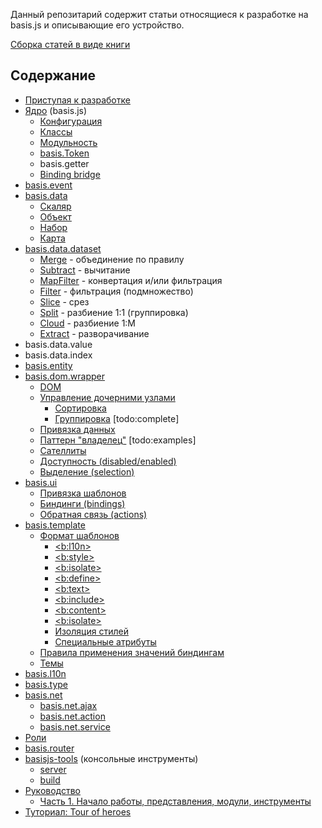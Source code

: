 Данный репозитарий содержит статьи относящиеся к разработке на basis.js и описывающие его устройство.

[Сборка статей в виде книги](//basisjs.github.io/articles/ru-RU/)

## Содержание

* [Приступая к разработке](ru-RU/get-started.md)
* [Ядро](ru-RU/basis.md) (basis.js)
    * [Конфигурация](ru-RU/config.md)
    * [Классы](ru-RU/basis.Class.md)
    * [Модульность](ru-RU/resources.md)
    * [basis.Token](ru-RU/basis.Token.md)
    * basis.getter
    * [Binding bridge](ru-RU/bindingbridge.md)
* [basis.event](ru-RU/basis.event.md)
* [basis.data](ru-RU/basis.data.md)
    * [Скаляр](ru-RU/basis.data.Value.md)
    * [Объект](ru-RU/basis.data.Object.md)
    * [Набор](ru-RU/basis.data.datasets.md)
    * [Карта](ru-RU/basis.data.map.md)
* [basis.data.dataset](ru-RU/basis.data.dataset.md)
    * [Merge](ru-RU/dataset/merge.md) - объединение по правилу
    * [Subtract](ru-RU/dataset/subtract.md) - вычитание
    * [MapFilter](ru-RU/dataset/mapfilter.md) - конвертация и/или фильтрация
    * [Filter](ru-RU/dataset/filter.md) - фильтрация (подмножество)
    * [Slice](ru-RU/dataset/slice.md) - срез
    * [Split](ru-RU/dataset/split.md) - разбиение 1:1 (группировка)
    * [Cloud](ru-RU/dataset/cloud.md) - разбиение 1:M
    * [Extract](ru-RU/dataset/extract.md) - разворачивание
* basis.data.value
* basis.data.index
* [basis.entity](ru-RU/basis.entity.md)
* [basis.dom.wrapper](ru-RU/basis.dom.wrapper.md)
    * [DOM](ru-RU/basis.dom.wrapper_dom.md)
    * [Управление дочерними узлами](ru-RU/basis.dom.wrapper_childNodes.md)
        * [Сортировка](ru-RU/basis.dom.wrapper_sorting.md)
        * [Группировка](ru-RU/basis.dom.wrapper_grouping.md) \[todo:complete]
    * [Привязка данных](ru-RU/basis.dom.wrapper_data.md)
    * [Паттерн "владелец"](ru-RU/basis.dom.wrapper_owner.md) \[todo:examples]
    * [Сателлиты](ru-RU/basis.dom.wrapper_satellite.md)
    * [Доступность (disabled/enabled)](ru-RU/basis.dom.wrapper_disabled.md)
    * [Выделение (selection)](ru-RU/basis.dom.wrapper_selection.md)
* [basis.ui](ru-RU/basis.ui.md)
    * [Привязка шаблонов](ru-RU/basis.ui_template.md)
    * [Биндинги (bindings)](ru-RU/basis.ui_bindings.md)
    * [Обратная связь (actions)](ru-RU/basis.ui_actions.md)
* [basis.template](ru-RU/basis.template.md)
    * [Формат шаблонов](ru-RU/basis.template_format.md)
        * [&lt;b:l10n&gt;](ru-RU/template/b-l10n.md)
        * [&lt;b:style&gt;](ru-RU/template/b-style.md)
        * [&lt;b:isolate&gt;](ru-RU/template/b-isolate.md)
        * [&lt;b:define&gt;](ru-RU/template/b-define.md)
        * [&lt;b:text&gt;](ru-RU/template/b-text.md)
        * [&lt;b:include&gt;](ru-RU/template/b-include.md)
        * [&lt;b:content&gt;](ru-RU/template/b-content.md)
        * [&lt;b:isolate&gt;](ru-RU/template/b-isolate.md)
        * [Изоляция стилей](ru-RU/template/isolate-style.md)
        * [Специальные атрибуты](ru-RU/template/atrtibute.md)
    * [Правила применения значений биндингам](ru-RU/basis.template_bindings.md)
    * [Темы](ru-RU/basis.template_theme.md)
* [basis.l10n](ru-RU/basis.l10n.md)
* [basis.type](ru-RU/basis.type.md)
* [basis.net](ru-RU/basis.net.md)
    * [basis.net.ajax](ru-RU/basis.net.ajax.md)
    * [basis.net.action](ru-RU/basis.net.action.md)
    * [basis.net.service](ru-RU/basis.net.service.md)
* [Роли](ru-RU/roles.md)
* [basis.router](ru-RU/basis.router.md)
* [basisjs-tools](ru-RU/basisjs-tools/index.md) (консольные инструменты)
    * [server](ru-RU/basisjs-tools/server.md)
    * [build](ru-RU/basisjs-tools/build.md)
* [Руководство](ru-RU/tutorial/index.md)
    * [Часть 1. Начало работы, представления, модули, инструменты](ru-RU/tutorial/part1/index.md)
* [Туториал: Tour of heroes](ru-RU/tour-of-heroes/index.md)
